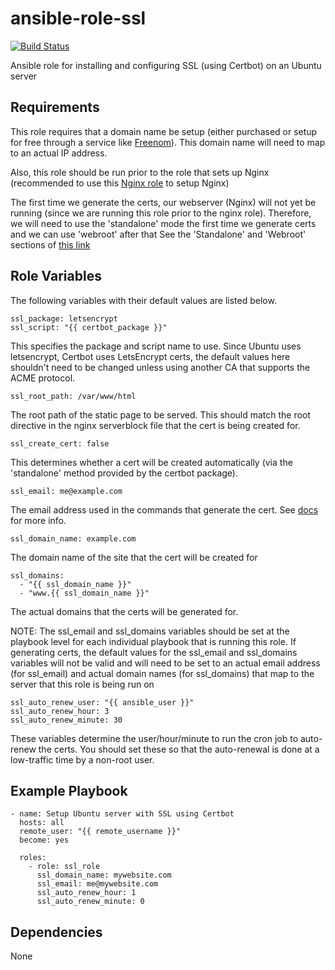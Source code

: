 # ansible-role-ssl

[![Build Status](https://travis-ci.org/CMcDonald82/ansible-role-ssl.svg?branch=master)](https://travis-ci.org/CMcDonald82/ansible-role-ssl)

Ansible role for installing and configuring SSL (using Certbot) on an Ubuntu server

## Requirements

This role requires that a domain name be setup (either purchased or setup for free through a service like [Freenom](http://www.freenom.com/en/index.html?lang=en)). This domain name will need to map to an actual IP address.

Also, this role should be run prior to the role that sets up Nginx (recommended to use this [Nginx role](https://github.com/CMcDonald82/ansible-role-nginx) to setup Nginx)

The first time we generate the certs, our webserver (Nginx) will not yet be running (since we are running this role prior to the nginx role). Therefore, we will need to use the 'standalone' mode the first time we generate certs and we can use 'webroot' after that
See the 'Standalone' and 'Webroot' sections of [this link](https://certbot.eff.org/docs/using.html#getting-certificates-and-choosing-plugins)

## Role Variables

The following variables with their default values are listed below.

```
ssl_package: letsencrypt
ssl_script: "{{ certbot_package }}"
```

This specifies the package and script name to use. Since Ubuntu uses letsencrypt, Certbot uses LetsEncrypt certs, the default values here shouldn't need to be changed unless using another CA that supports the ACME protocol.

```
ssl_root_path: /var/www/html
```

The root path of the static page to be served. This should match the root directive in the nginx serverblock file that the cert is being created for.

```
ssl_create_cert: false
```

This determines whether a cert will be created automatically (via the 'standalone' method provided by the certbot package).

```
ssl_email: me@example.com
```

The email address used in the commands that generate the cert. See [docs](https://certbot.eff.org/docs/intro.html#installation) for more info.

```
ssl_domain_name: example.com
```

The domain name of the site that the cert will be created for

```
ssl_domains: 
  - "{{ ssl_domain_name }}"
  - "www.{{ ssl_domain_name }}"
```

The actual domains that the certs will be generated for. 

NOTE: The ssl_email and ssl_domains variables should be set at the playbook level for each individual playbook that is running this role. If generating certs, the default values for the ssl_email and ssl_domains variables will not be valid and will need to be set to an actual email address (for ssl_email) and actual domain names (for ssl_domains) that map to the server that this role is being run on 

```
ssl_auto_renew_user: "{{ ansible_user }}"
ssl_auto_renew_hour: 3
ssl_auto_renew_minute: 30
```

These variables determine the user/hour/minute to run the cron job to auto-renew the certs. You should set these so that the auto-renewal is done at a low-traffic time by a non-root user.

## Example Playbook

```
- name: Setup Ubuntu server with SSL using Certbot
  hosts: all
  remote_user: "{{ remote_username }}"
  become: yes

  roles:
    - role: ssl_role
      ssl_domain_name: mywebsite.com
      ssl_email: me@mywebsite.com
      ssl_auto_renew_hour: 1
      ssl_auto_renew_minute: 0 
```

## Dependencies

None